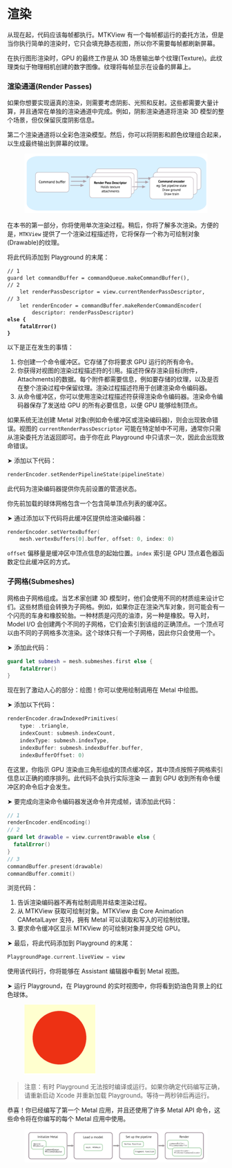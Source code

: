 # 渲染

从现在起，代码应该每帧都执行。MTKView 有一个每帧都运行的委托方法，但是当你执行简单的渲染时，它只会填充静态视图，所以你不需要每帧都刷新屏幕。

在执行图形渲染时，GPU 的最终工作是从 3D 场景输出单个纹理(Texture)。此纹理类似于物理相机创建的数字图像。纹理将每帧显示在设备的屏幕上。

### 渲染通道(Render Passes)

如果你想要实现逼真的渲染，则需要考虑阴影、光照和反射。这些都需要大量计算，并且通常在单独的渲染通道中完成。例如，阴影渲染通道将渲染 3D 模型的整个场景，但仅保留灰度阴影信息。

第二个渲染通道将以全彩色渲染模型。然后，你可以将阴影和颜色纹理组合起来，以生成最终输出到屏幕的纹理。

<figure><img src="../../../.gitbook/assets/image (4) (1) (1).png" alt=""><figcaption></figcaption></figure>

在本书的第一部分，你将使用单次渲染过程。稍后，你将了解多次渲染。方便的是，`MTKView` 提供了一个渲染过程描述符，它将保存一个称为可绘制对象(Drawable)的纹理。

将此代码添加到 Playground 的末尾：

<pre class="language-swift"><code class="lang-swift">// 1
guard let commandBuffer = commandQueue.makeCommandBuffer(),
// 2
    let renderPassDescriptor = view.currentRenderPassDescriptor,
// 3
    let renderEncoder = commandBuffer.makeRenderCommandEncoder(
        descriptor: renderPassDescriptor)  
<strong>else { 
</strong><strong>    fatalError() 
</strong><strong>}
</strong></code></pre>

以下是正在发生的事情：

1. 你创建一个命令缓冲区。它存储了你将要求 GPU 运行的所有命令。
2. 你获得对视图的渲染过程描述符的引用。描述符保存渲染目标(附件，Attachments)的数据。每个附件都需要信息，例如要存储的纹理，以及是否在整个渲染过程中保留纹理。渲染过程描述符用于创建渲染命令编码器。
3. 从命令缓冲区，你可以使用渲染过程描述符获得渲染命令编码器。渲染命令编码器保存了发送给 GPU 的所有必要信息，以便 GPU 能够绘制顶点。

如果系统无法创建 Metal 对象(例如命令缓冲区或渲染编码器)，则会出现致命错误。视图的 `currentRenderPassDescriptor` 可能在特定帧中不可用，通常你只需从渲染委托方法返回即可。由于你在此 Playground 中只请求一次，因此会出现致命错误。

➤ 添加以下代码：

```swift
renderEncoder.setRenderPipelineState(pipelineState)
```

此代码为渲染编码器提供你先前设置的管道状态。

你先前加载的球体网格包含一个包含简单顶点列表的缓冲区。

➤ 通过添加以下代码将此缓冲区提供给渲染编码器：

```swift
renderEncoder.setVertexBuffer(
    mesh.vertexBuffers[0].buffer, offset: 0, index: 0)
```

`offset` 偏移量是缓冲区中顶点信息的起始位置。`index` 索引是 GPU 顶点着色器函数定位此缓冲区的方式。

### 子网格(Submeshes)

网格由子网格组成。当艺术家创建 3D 模型时，他们会使用不同的材质组来设计它们。这些材质组会转换为子网格。例如，如果你正在渲染汽车对象，则可能会有一个闪亮的车身和橡胶轮胎。一种材质是闪亮的油漆，另一种是橡胶。导入时，Model I/O 会创建两个不同的子网格，它们会索引到该组的正确顶点。一个顶点可以由不同的子网格多次渲染。这个球体只有一个子网格，因此你只会使用一个。

➤ 添加此代码：

```swift
guard let submesh = mesh.submeshes.first else {
    fatalError()
}
```

现在到了激动人心的部分：绘图！你可以使用绘制调用在 Metal 中绘图。

➤ 添加以下代码：

```swift
renderEncoder.drawIndexedPrimitives(
    type: .triangle,
    indexCount: submesh.indexCount,
    indexType: submesh.indexType,
    indexBuffer: submesh.indexBuffer.buffer,
    indexBufferOffset: 0)
```

在这里，你指示 GPU 渲染由三角形组成的顶点缓冲区，其中顶点按照子网格索引信息以正确的顺序排列。此代码不会执行实际渲染 — 直到 GPU 收到所有命令缓冲区的命令后才会发生。

➤ 要完成向渲染命令编码器发送命令并完成帧，请添加此代码：

```swift
// 1
renderEncoder.endEncoding()
// 2
guard let drawable = view.currentDrawable else {
  fatalError()
}
// 3
commandBuffer.present(drawable)
commandBuffer.commit()
```

浏览代码：

1. 告诉渲染编码器不再有绘制调用并结束渲染过程。
2. 从 MTKView 获取可绘制对象。MTKView 由 Core Animation CAMetalLayer 支持，拥有 Metal 可以读取和写入的可绘制纹理。
3. 要求命令缓冲区显示 MTKView 的可绘制对象并提交给 GPU。

➤ 最后，将此代码添加到 Playground 的末尾：&#x20;

```swift
PlaygroundPage.current.liveView = view
```

使用该代码行，你将能够在 Assistant 编辑器中看到 Metal 视图。

➤ 运行 Playground，在 Playground 的实时视图中，你将看到奶油色背景上的红色球体。

<figure><img src="../../../.gitbook/assets/image (22).png" alt=""><figcaption></figcaption></figure>

> 注意：有时 Playground 无法按时编译或运行。如果你确定代码编写正确，请重新启动 Xcode 并重新加载 Playground。等待一两秒钟后再运行。

恭喜！你已经编写了第一个 Metal 应用，并且还使用了许多 Metal API 命令，这些命令将在你编写的每个 Metal 应用中使用。

<figure><img src="../../../.gitbook/assets/image (2) (1) (1).png" alt=""><figcaption></figcaption></figure>

